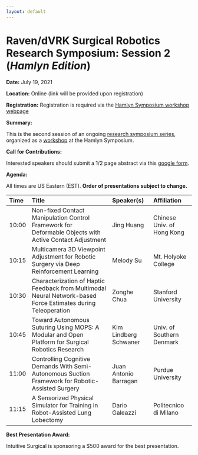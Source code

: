```yaml
---
layout: default
---
```


# Raven/dVRK Surgical Robotics Research Symposium: Session 2 (*Hamlyn Edition*)

**Date:**  July 19, 2021

**Location:** Online (link will be provided upon registration)

**Registration:** Registration is required via the [Hamlyn Symposium workshop webpage](https://hamlynsymposium.org/events/raven-dvrk-surgical-robotics-research/)

**Summary:**

This is the second session of an ongoing [research symposium series](../crtk-2021-research-symposium.md),
organized as a [workshop](https://hamlynsymposium.org/events/raven-dvrk-surgical-robotics-research/)
at the Hamlyn Symposium.

**Call for Contributions:**

Interested speakers should submit a 1/2 page abstract via this
[google form](https://forms.gle/GZv1nKkK9A6n1Tpy5).

**Agenda:**

All times are US Eastern (EST). **Order of presentations subject to change.**

| Time  | Title        | Speaker(s)  | Affiliation|
|:------|:-------------|:------------|:--------------|
| 10:00 | Non-fixed Contact Manipulation Control Framework for Deformable Objects with Active Contact Adjustment | Jing Huang  | Chinese Univ. of Hong Kong |
| 10:15 | Multicamera 3D Viewpoint Adjustment for Robotic Surgery via Deep Reinforcement Learning  | Melody Su   | Mt. Holyoke College     |
| 10:30 | Characterization of Haptic Feedback from  Multimodal Neural Network-based Force Estimates during Teleoperation | Zonghe Chua | Stanford University |
| 10:45 | Toward Autonomous Suturing Using MOPS: A Modular and Open Platform for Surgical Robotics Research | Kim Lindberg Schwaner | Univ. of Southern Denmark |
| 11:00 | Controlling Cognitive Demands With Semi-Autonomous Suction Framework for Robotic-Assisted Surgery | Juan Antonio Barragan | Purdue University |
| 11:15 | A Sensorized Physical Simulator for Training in Robot-Assisted Lung Lobectomy | Dario Galeazzi | Politecnico di Milano |

**Best Presentation Award:**

Intuitive Surgical is sponsoring a $500 award for the best presentation.
